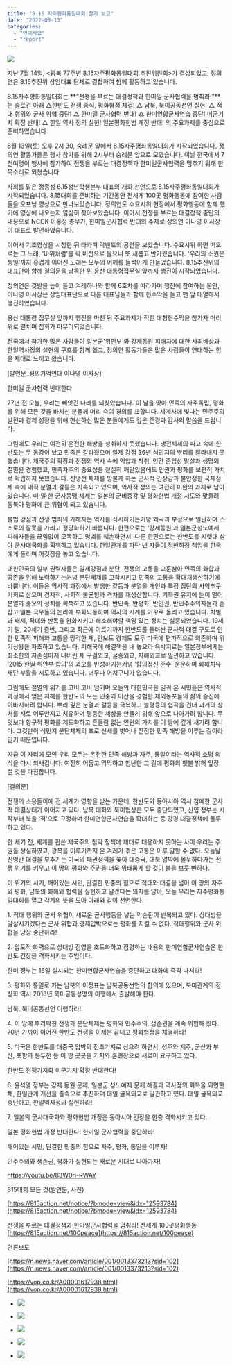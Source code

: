 ```yaml
---
title: "8.15 자주평화통일대회 참가 보고"
date: "2022-08-13"
categories: 
  - "연대사업"
  - "report"
---
```


![](https://womenandwar.net/kr/wp-content/uploads/2022/09/image-768x1024.png)

지난 7월 14일, <광복 77주년 8.15자주평화통일대회 추진위원회>가 결성되었고, 정의연은 8.15추진위 상임대표 단체로 결합하여 함께 활동하고 있습니다.

8.15자주평화통일대회는 **“전쟁을 부르는 대결정책과 한미일 군사협력을 멈춰라!”**는 슬로건 아래 △한반도 전쟁 종식, 평화협정 체결! △ 남북, 북미공동선언 실현! △ 적대 행위와 군사 위협 중단! △ 한미일 군사협력 반대! △ 한미연합군사연습 중단! 미군기지 확장 반대! △ 한일 역사 정의 실현! 일본평화헌법 개정 반대! 의 주요과제를 중심으로 준비하였습니다.

8월 13일(토) 오후 2시 30, 숭례문 앞에서 8.15자주평화통일대회가 시작되었습니다. 정의연 활동가들은 행사 참가를 위해 2시부터 숭례문 앞으로 모였습니다. 이날 전국에서 7천여명이 행사에 참가하여 전쟁을 부르는 대결정책과 한미일군사협력을 멈추기 위해 한 목소리로 외쳤습니다.

사회를 맡은 정종성 6.15청년학생본부 대표의 개회 선언으로 8.15자주평화통일대회가 시작되었습니다. 8.15대회를 준비하는 기간동안 전세계 100곳 평화행동에 참여한 사람들을 오프닝 영상으로 만나보았습니다. 정의연도 수요시위 현장에서 평화행동에 함께 했기에 영상에 나오는지 열심히 찾아보았습니다. 이어서 전쟁을 부르는 대결정책 중단의 내용으로 NCCK 이홍정 총무가, 한미일군사협력 반대의 주제로 정의연 이나영 이사장이 대표로 발언하였습니다.

이어서 기조영상을 시청한 뒤 타카피 락밴드의 공연을 보았습니다. 수요시위 하면 떠오르는 그 노래, '바위처럼'을 락 버전으로 들으니 또 새롭고 반가웠습니다. '우리의 소원은 통일'까지 흥겹게 이어진 노래는 모두의 어깨를 들썩이게 만들었습니다. 8.15추진위의 대표단이 함께 결의문을 낭독한 위 용산 대통령집무실 앞까지 행진이 시작되었습니다.

정의연은 깃발을 높이 들고 겨레하나와 함께 6호차를 따라가며 행진에 참여하는 동안, 이나영 이사장은 상임대표단으로 다른 대표님들과 함께 현수막을 들고 맨 앞 대열에서 행진하였습니다.

용산 대통령 집무실 앞까지 행진을 마친 뒤 주요과제가 적힌 대형현수막을 참가자 머리 위로 펼치며 집회가 마무리되었습니다.

전국에서 참가한 많은 사람들이 일본군'위안부'와 강제동원 피해자에 대한 사죄배상과 한일역사정의 실현의 구호를 함께 했고, 정의연 활동가들은 많은 사람들이 연대하는 힘을 제대로 느끼고 왔습니다.

\[발언문\_정의기억연대 이나영 이사장\]

한미일 군사협력 반대한다

77년 전 오늘, 우리는 빼앗긴 나라를 되찾았습니다. 이 날을 맞아 민족의 자주독립, 평화를 위해 모든 것을 바치신 분들께 머리 숙여 경의를 표합니다. 세계사에 빛나는 민주주의 발전과 경제 성장을 위해 헌신하신 많은 분들에게도 깊은 존경과 감사의 말씀을 드립니다.

그럼에도 우리는 여전히 온전한 해방을 성취하지 못했습니다. 냉전체제의 파고 속에 한반도는 두 동강이 났고 민족은 갈라졌으며 일제 강점 36년 식민지의 뿌리를 잘라내지 못했습니다. 제국주의 확장과 전쟁의 역사 속에 억압과 착취, 인간 존엄성 말살과 생명의 절멸을 경험했고, 민족자주의 중요성을 절실히 깨달았음에도 인권과 평화를 보편적 가치로 확립하지 못했습니다. 신냉전 체제를 방불케 하는 군사적 긴장감과 불안정한 국제정세 속에 내적 분열과 갈등은 지속되고 있으며, 역사적 정의는 여전히 미완의 과제로 남아 있습니다. 미·일·한 군사동맹 체제는 일본의 군비증강 및 평화헌법 개정 시도와 맞물려 동북아 평화에 큰 위협이 되고 있습니다.

불법 강점과 전쟁 범죄의 가해자는 역사를 직시하기는커녕 왜곡과 부정으로 일관하며 스스로의 잘못을 가리고 정당화하기 바쁩니다. 한편으로는 ‘강제동원’과 일본군성노예제 피해자들을 끊임없이 모독하고 명예를 훼손하면서, 다른 한편으로는 한반도를 지렛대 삼아 군사대국화를 획책하고 있습니다. 한일관계를 파탄 낸 자들이 적반하장 책임을 한국에게 돌리며 어깃장을 놓고 있습니다.

대한민국의 일부 권력자들은 일제강점과 분단, 전쟁의 고통을 교훈삼아 민족의 화합과 공존을 위해 노력하기는커녕 분단체제를 고착시키고 민족의 고통을 확대재생산하기에 바쁩니다. 이들은 역사적 과정에서 발생한 갈등과 분열을 개인과 특정 집단의 사익추구 기회로 삼으며 경제적, 사회적 불균형과 격차를 재생산합니다. 기득권 유지에 눈이 멀어 분열과 증오의 정치를 획책하고 있습니다. 반민족, 반평화, 반인권, 반민주주의자들과 손잡고 일본 극우들의 논리에 부화뇌동하며 역사의 시계를 거꾸로 돌리고 있습니다. 차별과 배제, 적대와 반목을 완화시키고 해소해야할 책임 있는 정치는 실종되었습니다. 19세기 말, 20세기 중반, 그리고 최근에 이르기까지 한반도를 둘러싼 군사적 대결 구도로 인한 민족적 피해와 고통을 망각한 채, 안보도 경제도 모두 미국에 편파적으로 의존하며 위기상황을 자초하고 있습니다. 피해국에 해결책을 내 놓으라 윽박지르는 일본정부에게는 최소한의 자존심마저 내버린 채 구걸외교, 굴종외교, 자해외교로 일관하고 있습니다. ‘2015 한일 위안부 합의’의 과오를 반성하기는커녕 ‘합의정신 준수’ 운운하며 화해치유재단 부활을 시도하고 있습니다. 너무나 어처구니가 없습니다.

그럼에도 절멸의 위기를 고비 고비 넘기며 오늘의 대한민국을 일궈 온 시민들은 역사적 과정에서 얻은 지혜를 한반도의 모든 민중과 이산을 경험한 재외동포들의 삶의 증진에 이바지하려 합니다. 뿌리 깊은 분열과 갈등을 극복하고 불평등의 협곡을 건너 과거의 상처를 서로 어루만지고 치유하며 평등한 세상을 만들기 위해 앞으로 나아가려 합니다. 무엇보다 항구적 평화를 제도화하고 흔들림 없는 인권의 가치를 이 땅에 깊게 새기려 합니다. 그것만이 식민지 분단체제의 포로 신세를 벗어나 진정한 민족 해방을 이루는 길이라 믿기 때문입니다.

지금 이 자리에 모인 우리 모두는 온전한 민족 해방과 자주, 통일이라는 역사적 소명 의식을 다시 되새깁니다. 여전히 어둡고 막막하고 험난한 그 길에 평화의 횃불 밝혀 앞장 설 것을 다짐합니다.

\[결의문\] 

전쟁의 소용돌이에 전 세계가 영향을 받는 가운데, 한반도와 동아시아 역시 첨예한 군사적 대결상태가 이어지고 있다. 남북 대화와 북미협상은 모두 중단되었고, 신임 정부는 시작부터 북을 ‘적’으로 규정하며 한미연합군사연습을 확대하는 등 강경 대결정책에 몰두하고 있다.

한 세기 전, 세계를 휩쓴 제국주의 침략 정책에 제대로 대응하지 못하는 사이 우리는 주권을 상실하였고, 광복을 이루기까지 온 겨레가 겪은 고통은 이루 말할 수 없다. 오늘날 진영간 대결을 부추기는 미국의 패권정책을 쫓아 대중국, 대북 압박에 몰두하다가는 전쟁 위기를 키우고 이 땅의 평화와 주권을 더욱 위태롭게 할 것이 불을 보듯 뻔하다.

이 위기의 시기, 깨어있는 시민, 단결한 민중의 힘으로 적대와 대결을 넘어 이 땅의 자주와 평화, 남북의 화해와 협력을 실현하고 말겠다는 의지를 담아, 오늘 우리는 자주평화통일대회를 열고 각계의 뜻을 모아 아래와 같이 선언한다.

1\. 적대 행위와 군사 위협이 새로운 군사행동을 낳는 악순환이 반복되고 있다. 상대방을 말살시키겠다는 군사 위협과 경제압박으로는 평화를 지킬 수 없다. 적대행위와 군사 위협을 당장 중단하라!

2\. 압도적 화력으로 상대방 진영을 초토화하고 점령하는 내용의 한미연합군사연습은 한반도 긴장을 격화시키는 주범이다.

한미 정부는 16일 실시되는 한미연합군사연습을 중단하고 대화에 즉각 나서라!

3\. 평화와 통일로 가는 남북의 이정표는 남북공동선언의 합의에 있으며, 북미관계의 정상화 역시 2018년 북미공동성명의 이행에서 출발해야 한다.

남북, 북미공동선언 이행하라!

4\. 이 땅에 뿌리박힌 전쟁과 분단체제는 평화와 민주주의, 생존권을 계속 위협해 왔다. 70년 가까이 이어진 한반도 전쟁을 이제는 끝내고 평화협정을 체결하라!

5\. 미국은 한반도를 대중국 압박의 전초기지로 삼으려 하면서, 성주와 제주, 군산과 부산, 포항과 동두천 등 이 땅 곳곳을 기지와 훈련장으로 새로이 요구하고 있다.

한반도 전쟁기지화 미군기지 확장 반대한다!

6\. 윤석열 정부는 강제 동원 문제, 일본군 성노예제 문제 해결과 역사정의 회복을 외면한 채, 한일관계 개선을 졸속으로 추진하며 대일 굴욕외교로 일관하고 있다. 대일 굴욕외교 중단하고, 한일역사정의 실현하라!

7\. 일본의 군사대국화와 평화헌법 개정은 동아시아 긴장을 한층 격화시키고 있다.

일본 평화헌법 개정 반대한다! 한미일 군사협력을 중단하라!

깨어있는 시민, 단결한 민중의 힘으로 자주, 평화, 통일을 이루자!

민주주의와 생존권, 평화가 실현되는 새로운 시대로 나아가자!

https://youtu.be/83W0ri-RWAY

815대회 모든 것(발언문, 사진)

[https://815action.net/notice/?bmode=view&idx=12593784](https://815action.net/notice/?bmode=view&idx=12593784)

전쟁을 부르는 대결정책과 한미일군사협력을 멈춰라! 전세계 100곳평화행동 [https://815action.net/100peace](https://815action.net/100peace)

언론보도

[https://n.news.naver.com/article/001/0013373213?sid=102](https://n.news.naver.com/article/001/0013373213?sid=102)

[https://vop.co.kr/A00001617938.html](https://vop.co.kr/A00001617938.html)

- ![](https://womenandwar.net/kr/wp-content/uploads/2022/09/photo_2022-09-02_15-59-28-768x1024.jpg)
    
- ![](https://womenandwar.net/kr/wp-content/uploads/2022/09/photo_2022-09-02_15-59-25-577x1024.jpg)
    
- ![](https://womenandwar.net/kr/wp-content/uploads/2022/09/photo_2022-09-02_15-59-19-768x1024.jpg)
    
- ![](https://womenandwar.net/kr/wp-content/uploads/2022/09/photo_2022-09-02_15-59-33-1024x768.jpg)
    
- ![](https://womenandwar.net/kr/wp-content/uploads/2022/09/photo_2022-09-02_15-59-23-1024x828.jpg)
